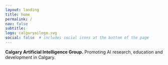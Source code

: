 ```yaml
---
layout: landing
title: home
permalink: /
nav: false
subtitle:
logo: calgaryailogo.svg
social: false  # includes social icons at the bottom of the page
---
```

**Calgary Artificial Intelligence Group.** Promoting AI research, education and development in Calgary.